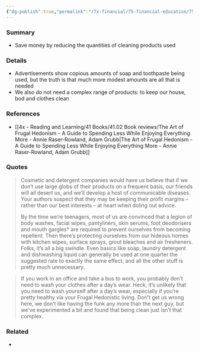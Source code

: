 ```yaml
---
{"dg-publish":true,"permalink":"/7x-financial/75-financial-education/75-01-financial-notes/save-money-by-reducing-the-quantities-of-cleaning-products-used/","title":"Save money by reducing the quantities of cleaning products used","created":"2025-09-04T20:07:53.154+03:00","updated":"2025-09-04T20:25:47.265+03:00"}
---
```



### Summary
- Save money by reducing the quantities of cleaning products used

### Details
- Advertisements show copious amounts of soap and toothpaste being used, but the truth is that much more modest amounts are all that is needed
- We also do not need a complex range of products: to keep our house, bod and clothes clean

### References
- [[4x - Reading and Learning/41 Books/41.02 Book reviews/The Art of Frugal Hedonism - A Guide to Spending Less While Enjoying Everything More - Annie Raser-Rowland, Adam Grubb\|The Art of Frugal Hedonism - A Guide to Spending Less While Enjoying Everything More - Annie Raser-Rowland, Adam Grubb]]

### Quotes
> Cosmetic and detergent companies would have us believe that if we don’t use large globs of their products on a frequent basis, our friends will all desert us, and we’ll develop a host of communicable diseases. Your authors suspect that they may be keeping their profit margins – rather than our best interests – at heart when doling out advice.
> 
> By the time we’re teenagers, most of us are convinced that a legion of body washes, facial wipes, pantyliners, skin serums, foot deodorisers and mouth gargles* are required to prevent ourselves from becoming repellent. Then there’s protecting ourselves from our hideous homes with kitchen wipes, surface sprays, grout bleaches and air fresheners. Folks, it’s all a big swindle. Even basics like soap, laundry detergent and dishwashing liquid can generally be used at one quarter the suggested rate to exactly the same effect, and all the other stuff is pretty much unnecessary.

> If you work in an office and take a bus to work, you probably don’t need to wash your clothes after a day’s wear. Heck, it’s unlikely that you need to wash yourself after a day’s wear, especially if you’re pretty healthy via your Frugal Hedonistic living. Don’t get us wrong here, we don’t like having the funk any more than the next guy, but we’ve experimented a bit and found that being clean just isn’t that complex.

### Related
- 